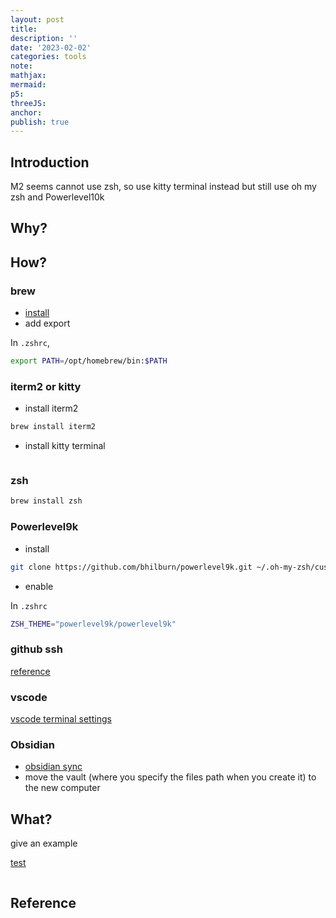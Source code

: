 ```yaml
---
layout: post
title:
description: ''
date: '2023-02-02'
categories: tools
note:
mathjax:
mermaid:
p5:
threeJS:
anchor:
publish: true
---
```


## Introduction

M2 seems cannot use zsh, so use kitty terminal instead but still use oh my zsh and Powerlevel10k

## Why?

## How?

### brew

* [install](https://brew.sh/)
* add export

In `.zshrc`,

```bash
export PATH=/opt/homebrew/bin:$PATH
```

### iterm2 or kitty

* install iterm2

```bash
brew install iterm2
```

* install kitty terminal

```bash
```

### zsh

```bash
brew install zsh
```

### Powerlevel9k

* install

```bash
git clone https://github.com/bhilburn/powerlevel9k.git ~/.oh-my-zsh/custom/themes/powerlevel9k
```

* enable

In `.zshrc`

```bash
ZSH_THEME="powerlevel9k/powerlevel9k"
```

### github ssh

[reference](https://ithelp.ithome.com.tw/articles/10205988)

### vscode

[vscode terminal settings](https://stackoverflow.com/questions/29955500/code-is-not-working-in-on-the-command-line-for-visual-studio-code-on-os-x-ma)

### Obsidian

* [obsidian sync](https://help.obsidian.md/Obsidian+Sync/Introduction+to+Obsidian+Sync)
* move the vault (where you specify the files path when you create it) to the new computer

## What?

give an example

[test]({{site.baseurl}}/test/2021/06/14/xxx.html)

<img src="{{site.baseurl}}/assets/img/xxx.png" alt="">

## Reference

